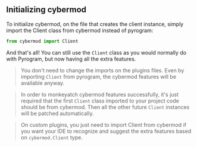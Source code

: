 ## Initializing cybermod

To initialize cybermod, on the file that creates the client instance, simply import the Client class from cybermod instead
of pyrogram:

```python
from cybermod import Client
```

And that's all! You can still use the `Client` class as you would normally do with Pyrogram, but now having all the
extra features.

>You don't need to change the imports on the plugins files. Even by importing `Client` from pyrogram, the cybermod  features will be available anyway.

>In order to monkeyatch cybermod features successfully, it's just required that the  first `Client` class imported to your project code should be from cybermod. Then all the other future `Client` instances  will be patched automatically.

>On custom plugins, you just need to import Client from cybermod if you want your IDE to recognize and suggest
the extra features based on `cybermod.Client` type.
